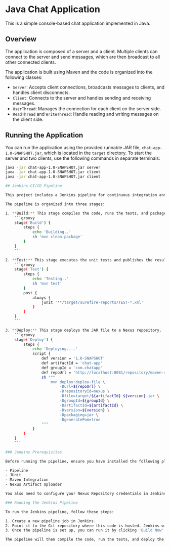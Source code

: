 # Java Chat Application

This is a simple console-based chat application implemented in Java.

## Overview

The application is composed of a server and a client. Multiple clients can connect to the server and send messages, which are then broadcast to all other connected clients. 

The application is built using Maven and the code is organized into the following classes:

- `Server`: Accepts client connections, broadcasts messages to clients, and handles client disconnects.
- `Client`: Connects to the server and handles sending and receiving messages.
- `UserThread`: Manages the connection for each client on the server side.
- `ReadThread` and `WriteThread`: Handle reading and writing messages on the client side.

## Running the Application

You can run the application using the provided runnable JAR file, `chat-app-1.0-SNAPSHOT.jar`, which is located in the `target` directory. To start the server and two clients, use the following commands in separate terminals:

```bash
java -jar chat-app-1.0-SNAPSHOT.jar server
java -jar chat-app-1.0-SNAPSHOT.jar client
java -jar chat-app-1.0-SNAPSHOT.jar client

## Jenkins CI/CD Pipeline

This project includes a Jenkins pipeline for continuous integration and deployment. The pipeline is defined in the Jenkinsfile located at the root of the project.

The pipeline is organized into three stages:

1. **Build:** This stage compiles the code, runs the tests, and packages the application into a JAR file.
    ```groovy
    stage('Build') {
        steps {
            echo 'Building..'
            sh 'mvn clean package'
        }
    }
    ```

2. **Test:** This stage executes the unit tests and publishes the results using the JUnit plugin.
    ```groovy
    stage('Test') {
        steps {
            echo 'Testing..'
            sh 'mvn test'
        }
        post {
            always {
                junit '**/target/surefire-reports/TEST-*.xml'
            }
        }
    }
    ```

3. **Deploy:** This stage deploys the JAR file to a Nexus repository.
    ```groovy
    stage('Deploy') {
        steps {
            echo 'Deploying....'
            script {
                def version = '1.0-SNAPSHOT'
                def artifactId = 'chat-app'
                def groupId = 'com.chatapp'
                def repoUrl = 'http://localhost:8081/repository/maven-releases/'
                sh """
                    mvn deploy:deploy-file \
                        -Durl=${repoUrl} \
                        -DrepositoryId=nexus \
                        -Dfile=target/${artifactId}-${version}.jar \
                        -DgroupId=${groupId} \
                        -DartifactId=${artifactId} \
                        -Dversion=${version} \
                        -Dpackaging=jar \
                        -DgeneratePom=true
                """
            }
        }
    }
    ```

### Jenkins Prerequisites

Before running the pipeline, ensure you have installed the following plugins on your Jenkins server:

- Pipeline
- JUnit
- Maven Integration
- Nexus Artifact Uploader

You also need to configure your Nexus Repository credentials in Jenkins. Navigate to Manage Jenkins > Manage Credentials and add your Nexus Repository credentials. The credential id should be set to 'nexus' to match the `repositoryId` in the Jenkinsfile.

### Running the Jenkins Pipeline

To run the Jenkins pipeline, follow these steps:

1. Create a new pipeline job in Jenkins.
2. Point it to the Git repository where this code is hosted. Jenkins will automatically detect the `Jenkinsfile` and use it to configure the pipeline.
3. Once the pipeline is set up, you can run it by clicking 'Build Now' in Jenkins.

The pipeline will then compile the code, run the tests, and deploy the JAR file to your Nexus repository. The results of each stage will be displayed in Jenkins, and any failures will be highlighted.
